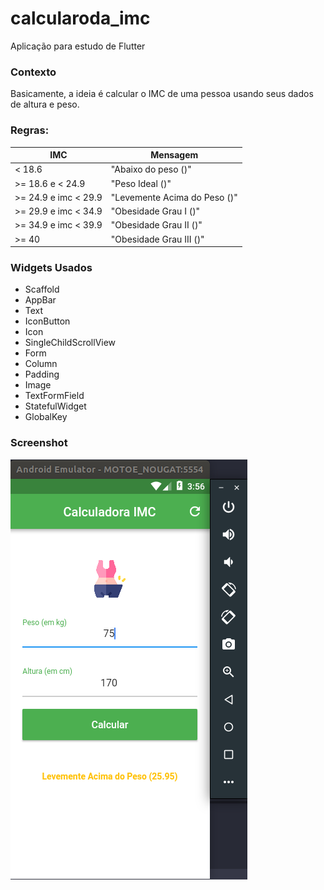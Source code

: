 # calcularoda_imc

Aplicação para estudo de Flutter

### Contexto

Basicamente, a ideia é calcular o IMC de uma pessoa usando seus dados de altura e peso.

### Regras:

| IMC  | Mensagem |
|---|---|
| < 18.6  | "Abaixo do peso (<valor do IMC>)"  |
| >= 18.6 e < 24.9  | "Peso Ideal (<valor do IMC>)"  |
| >= 24.9 e imc < 29.9  | "Levemente Acima do Peso (<valor do IMC>)"  |
| >= 29.9 e imc < 34.9  | "Obesidade Grau I (<valor do IMC>)"  |
| >= 34.9 e imc < 39.9  | "Obesidade Grau II (<valor do IMC>)"  |
| >= 40  |"Obesidade Grau III (<valor do IMC>)"  |

### Widgets Usados

- Scaffold
- AppBar
- Text
- IconButton
- Icon
- SingleChildScrollView
- Form
- Column
- Padding
- Image
- TextFormField
- StatefulWidget
- GlobalKey


### Screenshot



![screenshot](https://raw.githubusercontent.com/claudivanmoreira/flutter-course-projects/master/calculadora_imc/screenshot.png)
